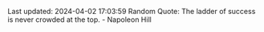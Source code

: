 Last updated: 2024-04-02 17:03:59
Random Quote: The ladder of success is never crowded at the top. - Napoleon Hill